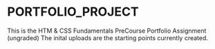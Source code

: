 # PORTFOLIO_PROJECT
This is the HTM &amp; CSS Fundamentals PreCourse Portfolio Assignment (ungraded)
The inital uploads are the starting points currently created.
